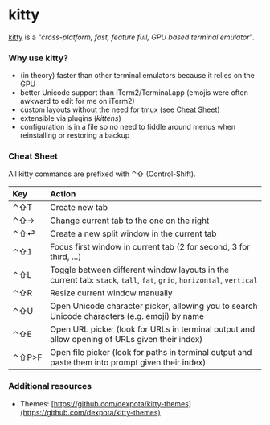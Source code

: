 # kitty

[kitty](https://github.com/kovidgoyal/kitty) is a _"cross-platform, fast, feature full, GPU based terminal emulator_".

### Why use kitty?

* \(in theory\) faster than other terminal emulators because it relies on the GPU
* better Unicode support than iTerm2/Terminal.app \(emojis were often awkward to edit for me on iTerm2\)
* custom layouts without the need for tmux \(see [Cheat Sheet](kitty-terminal.md#cheat-sheet)\)
* extensible via plugins \(_kittens_\)
* configuration is in a file so no need to fiddle around menus when reinstalling or restoring a backup

### Cheat Sheet

All kitty commands are prefixed with ⌃⇧ \(Control-Shift\). 

| Key | Action |
| :--- | :--- |
| ⌃⇧T | Create new tab |
| ⌃⇧→ | Change current tab to the one on the right |
| ⌃⇧⏎ | Create a new split window in the current tab  |
| ⌃⇧1 | Focus first window in current tab \(2 for second, 3 for third, ...\) |
| ⌃⇧L | Toggle between different window layouts in the current tab: `stack`, `tall`, `fat`, `grid`, `horizontal`, `vertical` |
| ⌃⇧R | Resize current window manually |
| ⌃⇧U | Open Unicode character picker, allowing you to search Unicode characters \(e.g. emoji\) by name |
| ⌃⇧E | Open URL picker \(look for URLs in terminal output and allow opening of URLs given their index\) |
| ⌃⇧P&gt;F | Open file picker \(look for paths in terminal output and paste them into prompt given their index\) |

### Additional resources

* Themes: [https://github.com/dexpota/kitty-themes](https://github.com/dexpota/kitty-themes)


